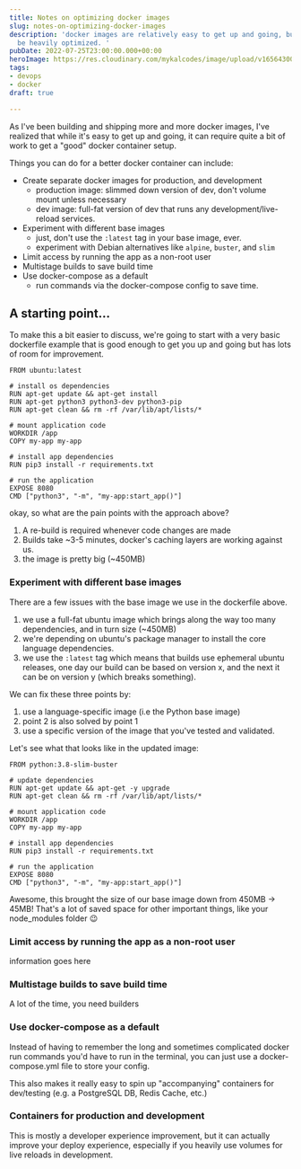 ```yaml
---
title: Notes on optimizing docker images
slug: notes-on-optimizing-docker-images
description: 'docker images are relatively easy to get up and going, but can often
  be heavily optimized. '
pubDate: 2022-07-25T23:00:00.000+00:00
heroImage: https://res.cloudinary.com/mykalcodes/image/upload/v1656430048/Mykal%20Codes/better-docker-containers.webp
tags:
- devops
- docker
draft: true

---
```

As I've been building and shipping more and more docker images, I've realized that while it's easy to get up and going, it can require quite a bit of work to get a "good" docker container setup.

Things you can do for a better docker container can include:

* Create separate docker images for production, and development
  * production image: slimmed down version of dev, don't volume mount unless necessary
  * dev image: full-fat version of dev that runs any development/live-reload services.
* Experiment with different base images
  * just, don't use the `:latest` tag in your base image, ever.
  * experiment with Debian alternatives like `alpine`, `buster`, and `slim`
* Limit access by running the app as a non-root user
* Multistage builds to save build time
* Use docker-compose as a default
  * run commands via the docker-compose config to save time.

## A starting point...

To make this a bit easier to discuss, we're going to start with a very basic dockerfile example that is good enough to get you up and going but has lots of room for improvement.

    FROM ubuntu:latest
    
    # install os dependencies
    RUN apt-get update && apt-get install
    RUN apt-get python3 python3-dev python3-pip
    RUN apt-get clean && rm -rf /var/lib/apt/lists/*
    
    # mount application code
    WORKDIR /app
    COPY my-app my-app
    
    # install app dependencies
    RUN pip3 install -r requirements.txt
    
    # run the application
    EXPOSE 8080
    CMD ["python3", "-m", "my-app:start_app()"]

okay, so what are the pain points with the approach above?

1. A re-build is required whenever code changes are made
2. Builds take \~3-5 minutes, docker's caching layers are working against us.
3. the image is pretty big (\~450MB)

### Experiment with different base images

There are a few issues with the base image we use in the dockerfile above.

1. we use a full-fat ubuntu image which brings along the way too many dependencies, and in turn size (\~450MB)
2. we're depending on ubuntu's package manager to install the core language dependencies.
3. we use the `:latest` tag which means that builds use ephemeral ubuntu releases, one day our build can be based on version x, and the next it can be on version y (which breaks something).

We can fix these three points by: 

1. use a language-specific image (i.e the Python base image) 
2. point 2 is also solved by point 1
3. use a specific version of the image that you've tested and validated. 

Let's see what that looks like in the updated image:

    FROM python:3.8-slim-buster
    
    # update dependencies
    RUN apt-get update && apt-get -y upgrade
    RUN apt-get clean && rm -rf /var/lib/apt/lists/*
    
    # mount application code
    WORKDIR /app
    COPY my-app my-app
    
    # install app dependencies
    RUN pip3 install -r requirements.txt
    
    # run the application
    EXPOSE 8080
    CMD ["python3", "-m", "my-app:start_app()"]

Awesome, this brought the size of our base image down from 450MB -> 45MB! That's a lot of saved space for other important things, like your node_modules folder 😉

### Limit access by running the app as a non-root user

information goes here

### Multistage builds to save build time

A lot of the time, you need builders

### Use docker-compose as a default

Instead of having to remember the long and sometimes complicated docker run commands you'd have to run in the terminal, you can just use a docker-compose.yml file to store your config.

This also makes it really easy to spin up "accompanying" containers for dev/testing (e.g. a PostgreSQL DB, Redis Cache, etc.)

### Containers for production and development

This is mostly a developer experience improvement, but it can actually improve your deploy experience, especially if you heavily use volumes for live reloads in development. 